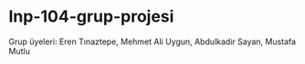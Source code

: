 # Inp-104-grup-projesi
Grup üyeleri: Eren Tınaztepe, Mehmet Ali Uygun, Abdulkadir Sayan, Mustafa Mutlu
